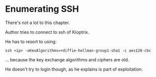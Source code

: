 
# Enumerating SSH

There's not a lot to this chapter.

Author tries to connect to ssh of Kioptrix.

He has to resort to using:

`ssh <ip> -oKexAlgorithms=+diffie-hellman-group1-sha1 -c aes128-cbc`

... because the key exchange algorithms and ciphers are old.

He doesn't try to login though, as he explains is part of exploitation.
